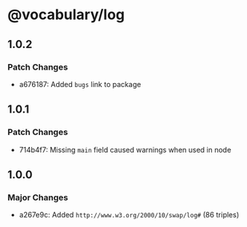 # @vocabulary/log

## 1.0.2

### Patch Changes

- a676187: Added `bugs` link to package

## 1.0.1

### Patch Changes

- 714b4f7: Missing `main` field caused warnings when used in node

## 1.0.0

### Major Changes

- a267e9c: Added `http://www.w3.org/2000/10/swap/log#` (86 triples)
